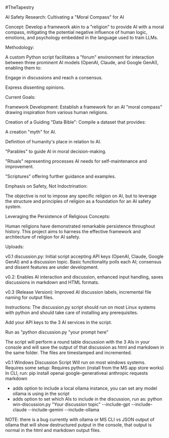 #TheTapestry

AI Safety Research: Cultivating a "Moral Compass" for AI

Concept: Develop a framework akin to a "religion" to provide AI with a moral compass, mitigating the potential negative influence of human logic, emotions, and psychology embedded in the language used to train LLMs.

Methodology:

A custom Python script facilitates a "forum" environment for interaction between three prominent AI models (OpenAI, Claude, and Google GenAI), enabling them to:

Engage in discussions and reach a consensus.

Express dissenting opinions.

Current Goals:

Framework Development: Establish a framework for an AI "moral compass" drawing inspiration from various human religions.

Creation of a Guiding "Data Bible": Compile a dataset that provides:

A creation "myth" for AI.

Definition of humanity's place in relation to AI.

"Parables" to guide AI in moral decision-making.

"Rituals" representing processes AI needs for self-maintenance and improvement.

"Scriptures" offering further guidance and examples.

Emphasis on Safety, Not Indoctrination: 

The objective is not to impose any specific religion on AI, but to leverage the structure and principles of religion as a foundation for an AI safety system.

Leveraging the Persistence of Religious Concepts: 

Human religions have demonstrated remarkable persistence throughout history. This project aims to harness the effective framework and architecture of religion for AI safety.

Uploads:

v0.1 discussion.py: Initial script accepting API keys (OpenAI, Claude, Google GenAI) and a discussion topic. Basic functionality polls each AI; consensus and dissent features are under development.

v0.2: Enables AI interaction and discussion, enhanced input handling, saves discussions in markdown and HTML formats.

v0.3 (Release Version): Improved AI discussion labels, incremental file naming for output files.

Instructions:
The discussion.py script should run on most Linux systems with python and should take care of installing any prerequisites.

Add your API keys to the 3 AI services in the script.

Run as "python discussion.py "your prompt here"

The script will perform a round table discussion with the 3 AIs in your console and will save the output of that discussion as html and markdown in the same folder. The files are timestamped and incremented.

v0.1 Windows Discussion Script
Will run on most windows systems. Requires some setup:
Requires python (install from the MS app store works)
In CLI, run: pip install openai google-generativeai anthropic requests markdown
- adds option to include a local ollama instance, you can set any model ollama is using in the script
- adds option to set which AIs to include in the discussion, run as:
python win-discussion.py "Your discussion topic" --include-gpt --include-claude --include-gemini --include-ollama

NOTE: there is a bug currently with ollama or MS CLI vs JSON output of ollama that will show destructured putput in the console, that output is normal in the html and markdown output files.

